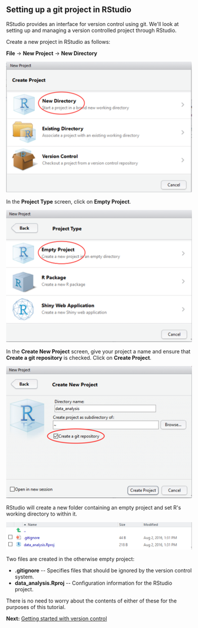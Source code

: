 ## Setting up a git project in RStudio

RStudio provides an interface for version control using git. We'll
look at setting up and managing a version controlled project through
RStudio.

Create a new project in RStudio as follows:

**File** -> **New Project** -> **New Directory**

![](./img/project_screen1.png)

In the **Project Type** screen, click on **Empty Project**.

![](./img/project_screen2.png)

In the **Create New Project** screen, give your project a name and
ensure that **Create a git repository** is checked. Click on **Create
Project**.

![](./img/project_screen3.png)

RStudio will create a new folder containing an empty project and set
R's working directory to within it.

![](./img/project_files.png)

Two files are created in the otherwise empty project:

* **.gitignore** -- Specifies files that should be ignored by the
  version control system.
* **data_analysis.Rproj** -- Configuration information for the RStudio
  project.

There is no need to worry about the contents of either of these for
the purposes of this tutorial.

**Next:** [Getting started with version control](./rstudio_vc.md)
